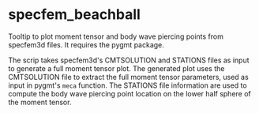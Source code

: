# specfem_beachball
Tooltip to plot moment tensor and body wave piercing points from specfem3d files. It requires the pygmt package.

The scrip takes specfem3d's CMTSOLUTION and STATIONS files as input to generate a full moment tensor plot.
The generated plot uses the CMTSOLUTION file to extract the full moment tensor parameters, used as input in pygmt's `meca` function. The STATIONS file information are used to compute the body wave piercing point location on the lower half sphere of the moment tensor.
